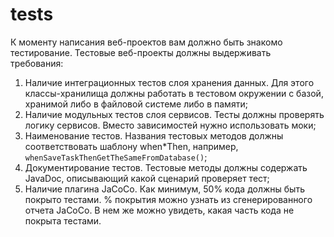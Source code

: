# tests

К моменту написания веб-проектов вам должно быть знакомо тестирование. Тестовые
веб-проекты должны выдерживать требования:

1. Наличие интеграционных тестов слоя хранения данных. Для этого
   классы-хранилища должны работать в тестовом окружении с базой,
   хранимой либо в файловой системе либо в памяти;
2. Наличие модульных тестов слоя сервисов. Тесты должны проверять логику
   сервисов. Вместо зависимостей нужно использовать моки;
3. Наименование тестов. Названия тестовых методов должны соответствовать шаблону
   when*Then, например, `whenSaveTaskThenGetTheSameFromDatabase()`;
4. Документирование тестов. Тестовые методы должны содержать JavaDoc,
   описывающий какой сценарий проверяет тест;
5. Наличие плагина JaCoCo. Как минимум, 50% кода должны быть покрыто тестами. %
   покрытия можно узнать из сгенерированного отчета JaCoCo.
   В нем же можно увидеть, какая часть кода не покрыта тестами.